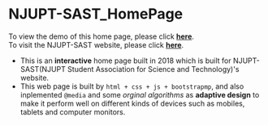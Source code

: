 # NJUPT-SAST_HomePage

To view the demo of this home page, please click **[here](https://leporidaelepus.github.io/NJUPT-SAST_Homepage/)**.  
To visit the NJUPT-SAST website, please click **[here](https://sast.fun)**.

- This is an **interactive** home page built in 2018 which is built for NJUPT-SAST(NJUPT Student Association for Science and Technology)'s website.
- This web page is built by `html + css + js + bootstrapmp`, and also inplemented `@media` and some *orginal algorithms* as **adaptive design** to make it perform well on  different kinds of devices such as mobiles, tablets and computer monitors.
